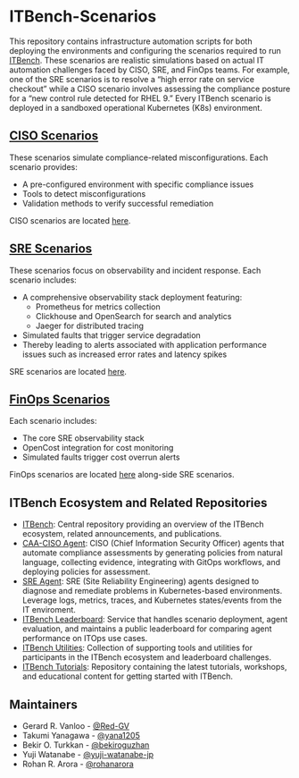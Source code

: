 # ITBench-Scenarios

This repository contains infrastructure automation scripts for both deploying the environments and configuring the scenarios required to run [ITBench](https://github.com/IBM/ITBench).
These scenarios are realistic simulations based on actual IT automation challenges faced by CISO, SRE, and FinOps teams.
For example, one of the SRE scenarios is to resolve a “high error rate on service checkout” while a CISO scenario involves assessing the compliance posture for a “new control rule detected for RHEL 9.”
Every ITBench scenario is deployed in a sandboxed operational Kubernetes (K8s) environment.

## [CISO Scenarios](./ciso)
These scenarios simulate compliance-related misconfigurations. Each scenario provides:
- A pre-configured environment with specific compliance issues
- Tools to detect misconfigurations
- Validation methods to verify successful remediation

CISO scenarios are located [here](./ciso).

## [SRE Scenarios](./sre)
These scenarios focus on observability and incident response. Each scenario includes:
- A comprehensive observability stack deployment featuring:
  - Prometheus for metrics collection
  - Clickhouse and OpenSearch for search and analytics
  - Jaeger for distributed tracing
- Simulated faults that trigger service degradation
- Thereby leading to alerts associated with application performance issues such as increased error rates and latency spikes

SRE scenarios are located [here](./sre).

## [FinOps Scenarios](./sre)
Each scenario includes:
- The core SRE observability stack
- OpenCost integration for cost monitoring
- Simulated faults trigger cost overrun alerts

FinOps scenarios are located [here](./sre) along-side SRE scenarios.

## ITBench Ecosystem and Related Repositories

- [ITBench](https://github.com/IBM/ITBench): Central repository providing an overview of the ITBench ecosystem, related announcements, and publications.
- [CAA-CISO Agent](https://github.com/IBM/ITBench-CAA-CISO-Agent): CISO (Chief Information Security Officer) agents that automate compliance assessments by generating policies from natural language, collecting evidence, integrating with GitOps workflows, and deploying policies for assessment.
- [SRE Agent](https://github.com/IBM/ITBench-SRE-Agent): SRE (Site Reliability Engineering) agents designed to diagnose and remediate problems in Kubernetes-based environments. Leverage logs, metrics, traces, and Kubernetes states/events from the IT enviroment.
- [ITBench Leaderboard](https://github.com/IBM/ITBench-Leaderboard): Service that handles scenario deployment, agent evaluation, and maintains a public leaderboard for comparing agent performance on ITOps use cases.
- [ITBench Utilities](https://github.com/IBM/ITBench-Utilities): Collection of supporting tools and utilities for participants in the ITBench ecosystem and leaderboard challenges.
- [ITBench Tutorials](https://github.com/IBM/ITBench-Tutorials): Repository containing the latest tutorials, workshops, and educational content for getting started with ITBench.

## Maintainers
- Gerard R. Vanloo - [@Red-GV](https://github.com/Red-GV)
- Takumi Yanagawa  - [@yana1205](https://github.com/yana1205)
- Bekir O. Turkkan - [@bekiroguzhan](https://github.com/bekiroguzhan)
- Yuji Watanabe    - [@yuji-watanabe-jp](https://github.com/yuji-watanabe-jp)
- Rohan R. Arora   - [@rohanarora](https://github.com/rohanarora)
